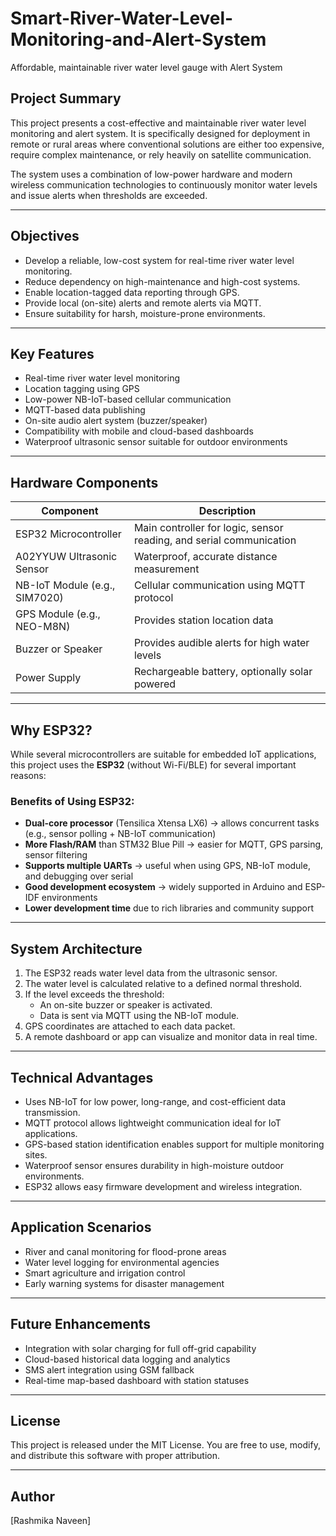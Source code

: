 # Smart-River-Water-Level-Monitoring-and-Alert-System
Affordable, maintainable river water level gauge with Alert System

## Project Summary

This project presents a cost-effective and maintainable river water level monitoring and alert system. It is specifically designed for deployment in remote or rural areas where conventional solutions are either too expensive, require complex maintenance, or rely heavily on satellite communication.

The system uses a combination of low-power hardware and modern wireless communication technologies to continuously monitor water levels and issue alerts when thresholds are exceeded.

---

## Objectives

- Develop a reliable, low-cost system for real-time river water level monitoring.
- Reduce dependency on high-maintenance and high-cost systems.
- Enable location-tagged data reporting through GPS.
- Provide local (on-site) alerts and remote alerts via MQTT.
- Ensure suitability for harsh, moisture-prone environments.

---

## Key Features

- Real-time river water level monitoring
- Location tagging using GPS
- Low-power NB-IoT-based cellular communication
- MQTT-based data publishing
- On-site audio alert system (buzzer/speaker)
- Compatibility with mobile and cloud-based dashboards
- Waterproof ultrasonic sensor suitable for outdoor environments

---

## Hardware Components

| Component                         | Description                                                         |
|----------------------------------|----------------------------------------------------------------------|
| ESP32 Microcontroller            | Main controller for logic, sensor reading, and serial communication  |
| A02YYUW Ultrasonic Sensor        | Waterproof, accurate distance measurement                            |
| NB-IoT Module (e.g., SIM7020)    | Cellular communication using MQTT protocol                           |
| GPS Module (e.g., NEO-M8N)       | Provides station location data                                       |
| Buzzer or Speaker                | Provides audible alerts for high water levels                        |
| Power Supply                     | Rechargeable battery, optionally solar powered                       |

---
## Why ESP32?

While several microcontrollers are suitable for embedded IoT applications, this project uses the **ESP32** (without Wi-Fi/BLE) for several important reasons:

### Benefits of Using ESP32:

- **Dual-core processor** (Tensilica Xtensa LX6) → allows concurrent tasks (e.g., sensor polling + NB-IoT communication)
- **More Flash/RAM** than STM32 Blue Pill → easier for MQTT, GPS parsing, sensor filtering
- **Supports multiple UARTs** → useful when using GPS, NB-IoT module, and debugging over serial
- **Good development ecosystem** → widely supported in Arduino and ESP-IDF environments
- **Lower development time** due to rich libraries and community support

---

## System Architecture

1. The ESP32 reads water level data from the ultrasonic sensor.
2. The water level is calculated relative to a defined normal threshold.
3. If the level exceeds the threshold:
   - An on-site buzzer or speaker is activated.
   - Data is sent via MQTT using the NB-IoT module.
4. GPS coordinates are attached to each data packet.
5. A remote dashboard or app can visualize and monitor data in real time.

---

## Technical Advantages

- Uses NB-IoT for low power, long-range, and cost-efficient data transmission.
- MQTT protocol allows lightweight communication ideal for IoT applications.
- GPS-based station identification enables support for multiple monitoring sites.
- Waterproof sensor ensures durability in high-moisture outdoor environments.
- ESP32 allows easy firmware development and wireless integration.

---

## Application Scenarios

- River and canal monitoring for flood-prone areas
- Water level logging for environmental agencies
- Smart agriculture and irrigation control
- Early warning systems for disaster management

---

## Future Enhancements

- Integration with solar charging for full off-grid capability
- Cloud-based historical data logging and analytics
- SMS alert integration using GSM fallback
- Real-time map-based dashboard with station statuses

---

## License

This project is released under the MIT License. You are free to use, modify, and distribute this software with proper attribution.

---

## Author

[Rashmika Naveen]  
